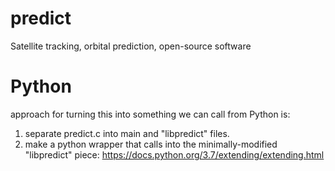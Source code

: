 # predict
Satellite tracking, orbital prediction, open-source software

# Python
approach for turning this into something we can call from Python is:
1) separate predict.c into main and "libpredict" files.
2) make a python wrapper that calls into the minimally-modified "libpredict"
piece: <https://docs.python.org/3.7/extending/extending.html>
